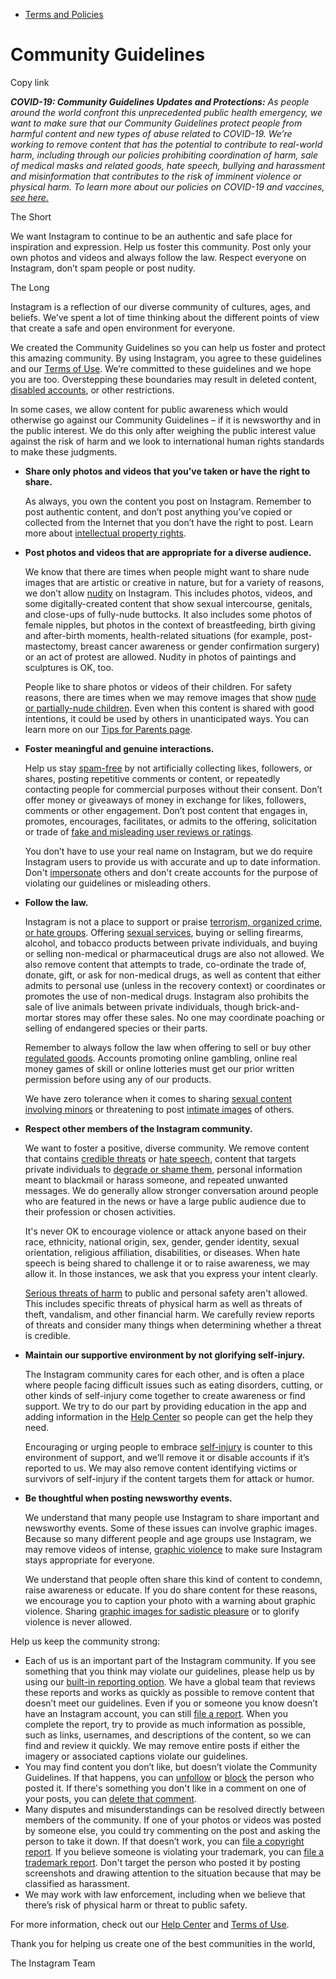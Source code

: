 *   [Terms and Policies](https://help.instagram.com/1417489251945243/?helpref=breadcrumb)

Community Guidelines
====================

Copy link

_**COVID-19: Community Guidelines Updates and Protections:** As people around the world confront this unprecedented public health emergency, we want to make sure that our Community Guidelines protect people from harmful content and new types of abuse related to COVID-19. We’re working to remove content that has the potential to contribute to real-world harm, including through our policies prohibiting coordination of harm, sale of medical masks and related goods, hate speech, bullying and harassment and misinformation that contributes to the risk of imminent violence or physical harm. To learn more about our policies on COVID-19 and vaccines, [see here.](https://help.instagram.com/697825587576762?helpref=faq_content)_

The Short

We want Instagram to continue to be an authentic and safe place for inspiration and expression. Help us foster this community. Post only your own photos and videos and always follow the law. Respect everyone on Instagram, don’t spam people or post nudity.

The Long

Instagram is a reflection of our diverse community of cultures, ages, and beliefs. We’ve spent a lot of time thinking about the different points of view that create a safe and open environment for everyone.

We created the Community Guidelines so you can help us foster and protect this amazing community. By using Instagram, you agree to these guidelines and our [Terms of Use](https://www.instagram.com/legal/terms). We’re committed to these guidelines and we hope you are too. Overstepping these boundaries may result in deleted content, [disabled accounts](https://help.instagram.com/366993040048856?helpref=faq_content), or other restrictions.

In some cases, we allow content for public awareness which would otherwise go against our Community Guidelines – if it is newsworthy and in the public interest. We do this only after weighing the public interest value against the risk of harm and we look to international human rights standards to make these judgments.

*   **Share only photos and videos that you’ve taken or have the right to share.**
    
    As always, you own the content you post on Instagram. Remember to post authentic content, and don’t post anything you’ve copied or collected from the Internet that you don’t have the right to post. Learn more about [intellectual property rights](https://help.instagram.com/126382350847838?helpref=faq_content).
    
*   **Post photos and videos that are appropriate for a diverse audience.**
    
    We know that there are times when people might want to share nude images that are artistic or creative in nature, but for a variety of reasons, we don’t allow [nudity](https://l.instagram.com/?u=https%3A%2F%2Fwww.facebook.com%2Fcommunitystandards%2Fadult_nudity_sexual_activity&e=AT1oYH7xDAbf3IRuEAv_qdSQuWiNTW9Wwtcfb8LkzO26wD9mEHFNtKaImhGbWXvJYIDzvRnvia_MxWZVBPcTRy5H0s_XIfMNAej6kSetSCzs5-JrFDvRMHduX_W9Y_eSYeG0QgkQi5__c4pxw65iAg) on Instagram. This includes photos, videos, and some digitally-created content that show sexual intercourse, genitals, and close-ups of fully-nude buttocks. It also includes some photos of female nipples, but photos in the context of breastfeeding, birth giving and after-birth moments, health-related situations (for example, post-mastectomy, breast cancer awareness or gender confirmation surgery) or an act of protest are allowed. Nudity in photos of paintings and sculptures is OK, too.
    
    People like to share photos or videos of their children. For safety reasons, there are times when we may remove images that show [nude or partially-nude children](https://l.instagram.com/?u=https%3A%2F%2Fwww.facebook.com%2Fcommunitystandards%2Fchild_nudity_sexual_exploitation&e=AT1oYH7xDAbf3IRuEAv_qdSQuWiNTW9Wwtcfb8LkzO26wD9mEHFNtKaImhGbWXvJYIDzvRnvia_MxWZVBPcTRy5H0s_XIfMNAej6kSetSCzs5-JrFDvRMHduX_W9Y_eSYeG0QgkQi5__c4pxw65iAg). Even when this content is shared with good intentions, it could be used by others in unanticipated ways. You can learn more on our [Tips for Parents page](https://help.instagram.com/154475974694511/?helpref=faq_content).
    
*   **Foster meaningful and genuine interactions.**
    
    Help us stay [spam-free](https://l.instagram.com/?u=https%3A%2F%2Fwww.facebook.com%2Fcommunitystandards%2Fspam&e=AT1oYH7xDAbf3IRuEAv_qdSQuWiNTW9Wwtcfb8LkzO26wD9mEHFNtKaImhGbWXvJYIDzvRnvia_MxWZVBPcTRy5H0s_XIfMNAej6kSetSCzs5-JrFDvRMHduX_W9Y_eSYeG0QgkQi5__c4pxw65iAg) by not artificially collecting likes, followers, or shares, posting repetitive comments or content, or repeatedly contacting people for commercial purposes without their consent. Don’t offer money or giveaways of money in exchange for likes, followers, comments or other engagement. Don’t post content that engages in, promotes, encourages, facilitates, or admits to the offering, solicitation or trade of [fake and misleading user reviews or ratings](https://l.instagram.com/?u=https%3A%2F%2Fwww.facebook.com%2Fcommunitystandards%2Ffraud_deception&e=AT1oYH7xDAbf3IRuEAv_qdSQuWiNTW9Wwtcfb8LkzO26wD9mEHFNtKaImhGbWXvJYIDzvRnvia_MxWZVBPcTRy5H0s_XIfMNAej6kSetSCzs5-JrFDvRMHduX_W9Y_eSYeG0QgkQi5__c4pxw65iAg).
    
    You don’t have to use your real name on Instagram, but we do require Instagram users to provide us with accurate and up to date information. Don't [impersonate](https://l.instagram.com/?u=https%3A%2F%2Fwww.facebook.com%2Fcommunitystandards%2Fmisrepresentation&e=AT1oYH7xDAbf3IRuEAv_qdSQuWiNTW9Wwtcfb8LkzO26wD9mEHFNtKaImhGbWXvJYIDzvRnvia_MxWZVBPcTRy5H0s_XIfMNAej6kSetSCzs5-JrFDvRMHduX_W9Y_eSYeG0QgkQi5__c4pxw65iAg) others and don't create accounts for the purpose of violating our guidelines or misleading others.
    
*   **Follow the law.**
    
    Instagram is not a place to support or praise [terrorism, organized crime, or hate groups](https://l.instagram.com/?u=https%3A%2F%2Fwww.facebook.com%2Fcommunitystandards%2Fdangerous_individuals_organizations&e=AT1oYH7xDAbf3IRuEAv_qdSQuWiNTW9Wwtcfb8LkzO26wD9mEHFNtKaImhGbWXvJYIDzvRnvia_MxWZVBPcTRy5H0s_XIfMNAej6kSetSCzs5-JrFDvRMHduX_W9Y_eSYeG0QgkQi5__c4pxw65iAg). Offering [sexual services](https://l.instagram.com/?u=https%3A%2F%2Fwww.facebook.com%2Fcommunitystandards%2Fsexual_solicitation&e=AT1oYH7xDAbf3IRuEAv_qdSQuWiNTW9Wwtcfb8LkzO26wD9mEHFNtKaImhGbWXvJYIDzvRnvia_MxWZVBPcTRy5H0s_XIfMNAej6kSetSCzs5-JrFDvRMHduX_W9Y_eSYeG0QgkQi5__c4pxw65iAg), buying or selling firearms, alcohol, and tobacco products between private individuals, and buying or selling non-medical or pharmaceutical drugs are also not allowed. We also remove content that attempts to trade, co-ordinate the trade of, donate, gift, or ask for non-medical drugs, as well as content that either admits to personal use (unless in the recovery context) or coordinates or promotes the use of non-medical drugs. Instagram also prohibits the sale of live animals between private individuals, though brick-and-mortar stores may offer these sales. No one may coordinate poaching or selling of endangered species or their parts.
    
    Remember to always follow the law when offering to sell or buy other [regulated goods](https://l.instagram.com/?u=https%3A%2F%2Fwww.facebook.com%2Fcommunitystandards%2Fregulated_goods&e=AT1oYH7xDAbf3IRuEAv_qdSQuWiNTW9Wwtcfb8LkzO26wD9mEHFNtKaImhGbWXvJYIDzvRnvia_MxWZVBPcTRy5H0s_XIfMNAej6kSetSCzs5-JrFDvRMHduX_W9Y_eSYeG0QgkQi5__c4pxw65iAg). Accounts promoting online gambling, online real money games of skill or online lotteries must get our prior written permission before using any of our products.
    
    We have zero tolerance when it comes to sharing [sexual content involving minors](https://l.instagram.com/?u=https%3A%2F%2Fwww.facebook.com%2Fcommunitystandards%2Fchild_nudity_sexual_exploitation&e=AT1oYH7xDAbf3IRuEAv_qdSQuWiNTW9Wwtcfb8LkzO26wD9mEHFNtKaImhGbWXvJYIDzvRnvia_MxWZVBPcTRy5H0s_XIfMNAej6kSetSCzs5-JrFDvRMHduX_W9Y_eSYeG0QgkQi5__c4pxw65iAg) or threatening to post [intimate images](https://l.instagram.com/?u=https%3A%2F%2Fwww.facebook.com%2Fcommunitystandards%2Fsexual_exploitation_adults&e=AT1oYH7xDAbf3IRuEAv_qdSQuWiNTW9Wwtcfb8LkzO26wD9mEHFNtKaImhGbWXvJYIDzvRnvia_MxWZVBPcTRy5H0s_XIfMNAej6kSetSCzs5-JrFDvRMHduX_W9Y_eSYeG0QgkQi5__c4pxw65iAg) of others.
    
*   **Respect other members of the Instagram community.**
    
    We want to foster a positive, diverse community. We remove content that contains [credible threats](https://l.instagram.com/?u=https%3A%2F%2Fwww.facebook.com%2Fcommunitystandards%2Fcredible_violence&e=AT1oYH7xDAbf3IRuEAv_qdSQuWiNTW9Wwtcfb8LkzO26wD9mEHFNtKaImhGbWXvJYIDzvRnvia_MxWZVBPcTRy5H0s_XIfMNAej6kSetSCzs5-JrFDvRMHduX_W9Y_eSYeG0QgkQi5__c4pxw65iAg) or [hate speech](https://l.instagram.com/?u=https%3A%2F%2Fwww.facebook.com%2Fcommunitystandards%2Fhate_speech&e=AT1oYH7xDAbf3IRuEAv_qdSQuWiNTW9Wwtcfb8LkzO26wD9mEHFNtKaImhGbWXvJYIDzvRnvia_MxWZVBPcTRy5H0s_XIfMNAej6kSetSCzs5-JrFDvRMHduX_W9Y_eSYeG0QgkQi5__c4pxw65iAg), content that targets private individuals to [degrade or shame them](https://l.instagram.com/?u=https%3A%2F%2Fwww.facebook.com%2Fcommunitystandards%2Fbullying&e=AT1oYH7xDAbf3IRuEAv_qdSQuWiNTW9Wwtcfb8LkzO26wD9mEHFNtKaImhGbWXvJYIDzvRnvia_MxWZVBPcTRy5H0s_XIfMNAej6kSetSCzs5-JrFDvRMHduX_W9Y_eSYeG0QgkQi5__c4pxw65iAg), personal information meant to blackmail or harass someone, and repeated unwanted messages. We do generally allow stronger conversation around people who are featured in the news or have a large public audience due to their profession or chosen activities.
    
    It's never OK to encourage violence or attack anyone based on their race, ethnicity, national origin, sex, gender, gender identity, sexual orientation, religious affiliation, disabilities, or diseases. When hate speech is being shared to challenge it or to raise awareness, we may allow it. In those instances, we ask that you express your intent clearly.
    
    [Serious threats of harm](https://l.instagram.com/?u=https%3A%2F%2Fwww.facebook.com%2Fcommunitystandards%2Fcredible_violence&e=AT1oYH7xDAbf3IRuEAv_qdSQuWiNTW9Wwtcfb8LkzO26wD9mEHFNtKaImhGbWXvJYIDzvRnvia_MxWZVBPcTRy5H0s_XIfMNAej6kSetSCzs5-JrFDvRMHduX_W9Y_eSYeG0QgkQi5__c4pxw65iAg) to public and personal safety aren't allowed. This includes specific threats of physical harm as well as threats of theft, vandalism, and other financial harm. We carefully review reports of threats and consider many things when determining whether a threat is credible.
    
*   **Maintain our supportive environment by not glorifying self-injury.**
    
    The Instagram community cares for each other, and is often a place where people facing difficult issues such as eating disorders, cutting, or other kinds of self-injury come together to create awareness or find support. We try to do our part by providing education in the app and adding information in the [Help Center](https://help.instagram.com/) so people can get the help they need.
    
    Encouraging or urging people to embrace [self-injury](https://l.instagram.com/?u=https%3A%2F%2Fwww.facebook.com%2Fcommunitystandards%2Fsuicide_self_injury_violence&e=AT1oYH7xDAbf3IRuEAv_qdSQuWiNTW9Wwtcfb8LkzO26wD9mEHFNtKaImhGbWXvJYIDzvRnvia_MxWZVBPcTRy5H0s_XIfMNAej6kSetSCzs5-JrFDvRMHduX_W9Y_eSYeG0QgkQi5__c4pxw65iAg) is counter to this environment of support, and we’ll remove it or disable accounts if it’s reported to us. We may also remove content identifying victims or survivors of self-injury if the content targets them for attack or humor.
    
*   **Be thoughtful when posting newsworthy events.**
    
    We understand that many people use Instagram to share important and newsworthy events. Some of these issues can involve graphic images. Because so many different people and age groups use Instagram, we may remove videos of intense, [graphic violence](https://l.instagram.com/?u=https%3A%2F%2Fwww.facebook.com%2Fcommunitystandards%2Fgraphic_violence&e=AT1oYH7xDAbf3IRuEAv_qdSQuWiNTW9Wwtcfb8LkzO26wD9mEHFNtKaImhGbWXvJYIDzvRnvia_MxWZVBPcTRy5H0s_XIfMNAej6kSetSCzs5-JrFDvRMHduX_W9Y_eSYeG0QgkQi5__c4pxw65iAg) to make sure Instagram stays appropriate for everyone.
    
    We understand that people often share this kind of content to condemn, raise awareness or educate. If you do share content for these reasons, we encourage you to caption your photo with a warning about graphic violence. Sharing [graphic images for sadistic pleasure](https://l.instagram.com/?u=https%3A%2F%2Fwww.facebook.com%2Fcommunitystandards%2Fcruel_insensitive&e=AT1oYH7xDAbf3IRuEAv_qdSQuWiNTW9Wwtcfb8LkzO26wD9mEHFNtKaImhGbWXvJYIDzvRnvia_MxWZVBPcTRy5H0s_XIfMNAej6kSetSCzs5-JrFDvRMHduX_W9Y_eSYeG0QgkQi5__c4pxw65iAg) or to glorify violence is never allowed.
    

Help us keep the community strong:

*   Each of us is an important part of the Instagram community. If you see something that you think may violate our guidelines, please help us by using our [built-in reporting option](https://help.instagram.com/165828726894770?helpref=faq_content). We have a global team that reviews these reports and works as quickly as possible to remove content that doesn’t meet our guidelines. Even if you or someone you know doesn’t have an Instagram account, you can still [file a report](https://help.instagram.com/contact/383679321740945). When you complete the report, try to provide as much information as possible, such as links, usernames, and descriptions of the content, so we can find and review it quickly. We may remove entire posts if either the imagery or associated captions violate our guidelines.
*   You may find content you don’t like, but doesn’t violate the Community Guidelines. If that happens, you can [unfollow](https://help.instagram.com/286340048138725?helpref=faq_content) or [block](https://help.instagram.com/426700567389543/?helpref=faq_content) the person who posted it. If there's something you don't like in a comment on one of your posts, you can [delete that comment](https://help.instagram.com/289098941190483?helpref=faq_content).
*   Many disputes and misunderstandings can be resolved directly between members of the community. If one of your photos or videos was posted by someone else, you could try commenting on the post and asking the person to take it down. If that doesn’t work, you can [file a copyright report](https://help.instagram.com/126382350847838?helpref=faq_content). If you believe someone is violating your trademark, you can [file a trademark report](https://help.instagram.com/222826637847963?helpref=faq_content). Don't target the person who posted it by posting screenshots and drawing attention to the situation because that may be classified as harassment.
*   We may work with law enforcement, including when we believe that there’s risk of physical harm or threat to public safety.

For more information, check out our [Help Center](https://help.instagram.com/) and [Terms of Use](https://l.instagram.com/?u=http%3A%2F%2Finstagram.com%2Flegal%2Fterms%2F%23&e=AT1oYH7xDAbf3IRuEAv_qdSQuWiNTW9Wwtcfb8LkzO26wD9mEHFNtKaImhGbWXvJYIDzvRnvia_MxWZVBPcTRy5H0s_XIfMNAej6kSetSCzs5-JrFDvRMHduX_W9Y_eSYeG0QgkQi5__c4pxw65iAg).

Thank you for helping us create one of the best communities in the world,

The Instagram Team